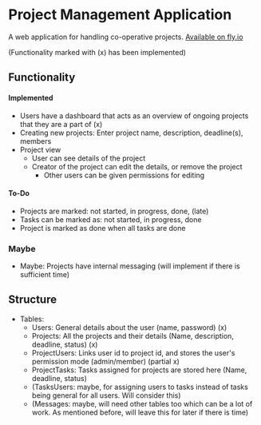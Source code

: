 # Project Management Application

A web application for handling co-operative projects.
[Available on fly.io](tsoha-project-management-app.fly.dev)

(Functionality marked with (x) has been implemented)

## Functionality

#### Implemented

- Users have a dashboard that acts as an overview of ongoing projects that they are a part of (x)
- Creating new projects: Enter project name, description, deadline(s), members
- Project view
  - User can see details of the project
  - Creator of the project can edit the details, or remove the project
    - Other users can be given permissions for editing

#### To-Do

- Projects are marked: not started, in progress, done, (late)
- Tasks can be marked as: not started, in progress, done
- Project is marked as done when all tasks are done

### Maybe

- Maybe: Projects have internal messaging (will implement if there is sufficient time)

## Structure

- Tables:
  - Users: General details about the user (name, password) (x)
  - Projects: All the projects and their details (Name, description, deadline, status) (x)
  - ProjectUsers: Links user id to project id, and stores the user's permission mode (admin/member) (partial x)
  - ProjectTasks: Tasks assigned for projects are stored here (Name, deadline, status)
  - (TasksUsers: maybe, for assigning users to tasks instead of tasks being general for all users. Will consider this)
  - (Messages: maybe, will need other tables too which can be a lot of work. As mentioned before, will leave this for later if there is time)
